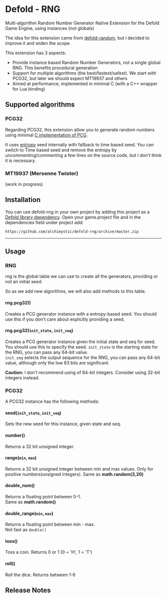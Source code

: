 # Defold - RNG

Multi-algorithm Random Number Generator Native Extension for the Defold Game Engine, using instances (not globals)

The idea for this extension came from [defold-random](https://github.com/selimanac/defold-random), but i decided to improve it and widen the scope.

This extension has 3 aspects:
* Provide instance based Random Number Generators, not a single global RNG. This benefits procedural generation
* Support for multiple algorithms (the best/fastest/safest). We start with PCG32, but later we should expect MT19937 and others
* Aimed at performance, implemented in minimal C (with a C++ wrapper for Lua binding)


## Supported algorithms

### PCG32

Regarding PCG32, this extension allow you to generate random numbers using minimal [C implementation of PCG](http://www.pcg-random.org/using-pcg-c-basic.html).

It uses [entropy](https://github.com/imneme/pcg-c/blob/master/extras/entropy.c) seed internally with fallback to time based seed. You can switch to Time based seed and remove the entropy by uncommenting/commenting a few lines on the source code, but I don't think it is necessary. 


### MT19937 (Mersenne Twister)

(work in progress)

## Installation
You can use defold-rng in your own project by adding this project as a [Defold library dependency](http://www.defold.com/manuals/libraries/). Open your game.project file and in the dependencies field under project add:

	https://github.com/alchimystic/defold-rng/archive/master.zip
	
---


## Usage

### RNG

*rng* is the global table we can use to create all the generators, providing or not an initial seed.

So as we add new algorithms, we will also add methods to this table.

#### rng.pcg32()

Creates a PCG generator instance with a entropy-based seed. You should use this if you don't care about explicitly providing a seed.

#### rng.pcg32(`init_state`, `init_seq`)

Creates a PCG generator instance given the initial state and seq for seed. You should use this to specify the seed.
`init_state` is the starting state for the RNG, you can pass any 64-bit value.  
`init_seq` selects the output sequence for the RNG, you can pass any 64-bit value, although only the low 63 bits are significant.

**Caution:** I don't recommend using of 64-bit integers. Consider using 32-bit integers instead. 



### PCG32

A PCG32 instance has the following methods:

#### seed(`init_state`, `init_seq`)

Sets the new seed for this instance, given state and seq.

#### number()

Returns a 32 bit unsigned integer.

#### range(`min`, `max`)

Returns a 32 bit unsigned integer between min and max values. Only for positive numbers(unsigned integers).
Same as **math.random(3,20)**  

#### double_num()

Returns a floating point between 0-1.  
Same as **math.random()**

####  double_range(`min`, `max`)

Returns a floating point between min - max.  
Not fast as `double()`

####  toss()

Toss a coin. Returns 0 or 1 (0 = 'H', 1 = 'T')

####  roll()

Roll the dice. Returns between 1-6


## Release Notes


